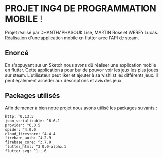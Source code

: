# **PROJET ING4 DE PROGRAMMATION MOBILE !**

Projet réalisé par CHANTHAPHASOUK Lise, MARTIN Rose et WEREY Lucas. Réalisation d'une application mobile en flutter avec l'API de steam. 

## **Enoncé**

En s'appuyant sur un Sketch nous avons dû réaliser une application mobile en flutter. Cette application a pour but de pouvoir voir les jeux les plus joués sur steam. L'utilisateur peut liker et ajouter à sa wishlist les différents jeux. Il peut également accéder aux descriptions et avis des jeux.

## **Packages utilisés**

Afin de mener à bien notre projet nous avons utilisé les packages suivants : 
```
http: ^0.13.5       
json_serializable: ^6.6.1
provider: ^6.0.5
spider: ^4.0.0
cloud_firestore: ^4.4.4
firebase_auth: ^4.2.9
firebase_core: ^2.7.0
flutter_html: ^3.0.0-alpha.1
flutter_svg: ^1.1.6
```

